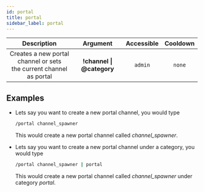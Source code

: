 ```yaml
---
id: portal
title: portal
sidebar_label: portal
---
```


|                               Description                               |         Argument          | Accessible | Cooldown |
| :---------------------------------------------------------------------: | :-----------------------: | :--------: | :------: |
| Creates a new portal channel or sets<br />the current channel as portal | **!channel \| @category** |  `admin`   |  `none`  |

## Examples

- Lets say you want to create a new portal channel, you would type

  ```bash
  /portal channel_spawner
  ```

  This would create a new portal channel called _channel_spawner_.

- Lets say you want to create a new portal channel under a category, you would type

  ```bash
  /portal channel_spawner | portal
  ```

  This would create a new portal channel called _channel_spawner_ under category _portal_.
